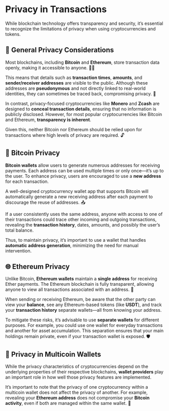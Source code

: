 # Privacy in Transactions

While blockchain technology offers transparency and security, it’s essential to recognize the limitations of privacy when using cryptocurrencies and tokens.

## 🤔 General Privacy Considerations 
Most blockchains, including **Bitcoin** and **Ethereum**, store transaction data openly, making it accessible to anyone. 🕵️‍♂️

This means that details such as **transaction times**, **amounts**, and **sender/receiver addresses** are visible to the public. Although these addresses are **pseudonymous** and not directly linked to real-world identities, they can sometimes be traced back, compromising privacy. 🚨

In contrast, privacy-focused cryptocurrencies like **Monero** and **Zcash** are designed to **conceal transaction details**, ensuring that no information is publicly disclosed. However, for most popular cryptocurrencies like Bitcoin and Ethereum, **transparency is inherent**.

Given this, neither Bitcoin nor Ethereum should be relied upon for transactions where high levels of privacy are required. 🔓

## 💼 Bitcoin Privacy

**Bitcoin wallets** allow users to generate numerous addresses for receiving payments. Each address can be used multiple times or only once—it’s up to the user. To enhance privacy, users are encouraged to use a **new address** for each transaction.

A well-designed cryptocurrency wallet app that supports Bitcoin will automatically generate a new receiving address after each payment to discourage the reuse of addresses. 📤

If a user consistently uses the same address, anyone with access to one of their transactions could trace other incoming and outgoing transactions, revealing the **transaction history**, dates, amounts, and possibly the user’s total balance.

Thus, to maintain privacy, it’s important to use a wallet that handles **automatic address generation**, minimizing the need for manual intervention.

## 🌐 Ethereum Privacy 

Unlike Bitcoin, **Ethereum wallets** maintain a **single address** for receiving Ether payments. The Ethereum blockchain is fully transparent, allowing anyone to view all transactions associated with an address. 📝

When sending or receiving Ethereum, be aware that the other party can view your **balance**, see any Ethereum-based tokens (like **USDT**), and track your **transaction history** separate wallets—all from knowing your address.

To mitigate these risks, it’s advisable to use **separate wallets** for different purposes. For example, you could use one wallet for everyday transactions and another for asset accumulation. This separation ensures that your main holdings remain private, even if your transaction wallet is exposed. 🛡️

## 🔗 Privacy in Multicoin Wallets

While the privacy characteristics of cryptocurrencies depend on the underlying properties of their respective blockchains, **wallet providers** play an important role in how well those privacy features are implemented.

It’s important to note that the privacy of one cryptocurrency within a multicoin wallet does not affect the privacy of another. For example, revealing your **Ethereum address** does not compromise your **Bitcoin activity**, even if both are managed within the same wallet. 🔐
